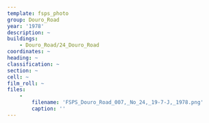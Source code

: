 ```yaml
---
template: fsps_photo
group: Douro_Road
year: '1978'
description: ~
buildings:
    - Douro_Road/24_Douro_Road
coordinates: ~
heading: ~
classification: ~
section: ~
cell: ~
film_roll: ~
files:
    -
        filename: 'FSPS_Douro_Road_007,_No_24,_19-7-J,_1978.png'
        caption: ''
---
```

